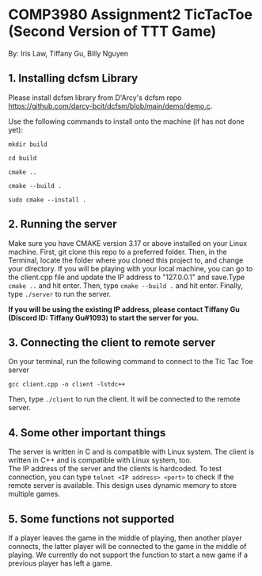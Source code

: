 # COMP3980 Assignment2 TicTacToe (Second Version of TTT Game)

By: Iris Law, Tiffany Gu, Billy Nguyen

## 1. Installing dcfsm Library
Please install dcfsm library from D'Arcy's dcfsm repo https://github.com/darcy-bcit/dcfsm/blob/main/demo/demo.c.

Use the following commands to install onto the machine (if has not done yet):
```
mkdir build

cd build

cmake ..

cmake --build .

sudo cmake --install .
```
## 2. Running the server
Make sure you have CMAKE version 3.17 or above installed on your Linux machine. First, git clone this repo to a preferred folder. Then, in the Terminal, locate the folder where you cloned this project to, and change your directory. If you will be playing with your local machine, you can go to the client.cpp file and update the IP address to "127.0.0.1" and save.Type ```cmake ..``` and hit enter. Then, type ```cmake --build .``` and hit enter. Finally, type ```./server``` to run the server. 

**If you will be using the existing IP address, please contact Tiffany Gu (Discord ID: Tiffany Gu#1093) to start the server for you.**

## 3. Connecting the client to remote server
On your terminal, run the following command to connect to the Tic Tac Toe server
```
gcc client.cpp -o client -lstdc++
```
Then, type ```./client``` to run the client. It will be connected to the remote server. 

## 4. Some other important things
The server is written in C and is compatible with Linux system. The client is written in C++ and is compatible with Linux system, too.  
The IP address of the server and the clients is hardcoded. To test connection, you can type
```telnet <IP address> <port>``` to check if the remote server is available.
This design uses dynamic memory to store multiple games.  

## 5. Some functions not supported
If a player leaves the game in the middle of playing, then another player connects, the latter player will be connected to the game in the middle of playing. We currently do not support the function to start a new game if a previous player has left a game.